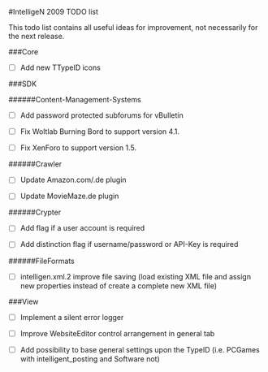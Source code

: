 #IntelligeN 2009 TODO list

This todo list contains all useful ideas for improvement, not necessarily for the next release.

###Core

- [ ] Add new TTypeID icons

###SDK

######Content-Management-Systems

- [ ] Add password protected subforums for vBulletin

- [ ] Fix Woltlab Burning Bord to support version 4.1.

- [ ] Fix XenForo to support version 1.5.

######Crawler

- [ ] Update Amazon.com/.de plugin

- [ ] Update MovieMaze.de plugin

######Crypter

- [ ] Add flag if a user account is required

- [ ] Add distinction flag if username/password or API-Key is required

######FileFormats

- [ ] intelligen.xml.2 improve file saving (load existing XML file and assign new properties instead of create a complete new XML file)

###View

- [ ] Implement a silent error logger

- [ ] Improve WebsiteEditor control arrangement in general tab

- [ ] Add possibility to base general settings upon the TypeID (i.e. PCGames with intelligent_posting and Software not)
